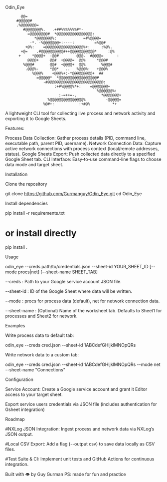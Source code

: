 Odin_Eye
                                                                
                                                                
           @@=                                                  
         #@@@@@#                                                
         .%@@@@@@@=                                             
            #@@@@@@@%.   .+##%%%%%%%#*-                         
              =@@@@@@@@#  *@@@@@@@@@@@@@@@@:                    
                 *@@@@@@@%:            =#%@@@@=                 
               -*. -%@@@@@@@+:----:         =%@@#               
             +@%:    =@@@@@@@@@@@@@@@@@%+:     :%@%.            
           +@=    .#@@@@@@@@@@#++@@@@@@@@@@@*     :@%           
          +     *@@@@+  -@@#        @@@.  #@@@@=      :         
              @@@@+     @@#  +@@@@=  @@%     *@@@#              
            %@@@#       @@#  +@@@@+  @@%       %@@@#            
             .@@@%-     *@@*   ..   %@@@%:   +@@@%              
                %@@@%    +@@@%+:-*@@@@@@@@@+  ##                
                  =@@@@@*  *@@@@@@@@@@@@@@@@@#                  
                     -#@@@@@@@@@@@@@@@@@@@@@@@@@:               
                          :+#%@@@@%*+:    =@@@@@@@+             
                                             %@@@@@@%:          
                            :-=++=-.           *@@@@@@@+        
                       %@@@@@@@@@@@@@@@%         -@@@@@=        
                     %@#+:           :+#@%          *+    

A lightweight CLI tool for collecting live process and network activity and exporting it to Google Sheets.

Features:

Process Data Collection: Gather process details (PID, command line, executable path, parent PID, username).
Network Connection Data: Capture active network connections with process context (local/remote addresses, status).
Google Sheets Export: Push collected data directly to a specified Google Sheet tab.
CLI Interface: Easy-to-use command-line flags to choose data mode and target sheet.

Installation

Clone the repository

git clone https://github.com/Gurmanguy/Odin_Eye.git
cd Odin_Eye

Install dependencies

pip install -r requirements.txt
# or install directly
pip install .

Usage

odin_eye --creds path/to/credentials.json --sheet-id YOUR_SHEET_ID [--mode procs|net] [--sheet-name SHEET_TAB]

--creds : Path to your Google service account JSON file.

--sheet-id : ID of the Google Sheet where data will be written.

--mode : procs for process data (default), net for network connection data.

--sheet-name : (Optional) Name of the worksheet tab. Defaults to Sheet1 for processes and Sheet2 for network.

Examples

Write process data to default tab:

odin_eye --creds cred.json --sheet-id 1ABCdefGHIjklMNOpQRs

Write network data to a custom tab:

odin_eye --creds cred.json --sheet-id 1ABCdefGHIjklMNOpQRs --mode net --sheet-name "Connections"

Configuration

Service Account: Create a Google service account and grant it Editor access to your target sheet.
 
Export service users credentials via JSON file (includes authentication for Gsheet integration)


Roadmap

#NXLog JSON Integration: Ingest process and network data via NXLog’s JSON output.

#Local CSV Export: Add a flag (--output csv) to save data locally as CSV files.

#Test Suite & CI: Implement unit tests and GitHub Actions for continuous integration.


Built with :eye: by Guy Gurman
PS: made for fun and practice
